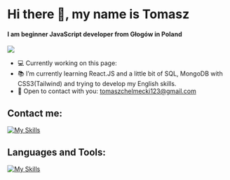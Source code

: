 <h1>Hi there 👋, my name is Tomasz</h1>

#### I am beginner JavaScript developer from Głogów in Poland

![](https://komarev.com/ghpvc/?username=your-github-username&color=yellow)

- 💻 Currently working on this page: 
- 📚 I’m currently learning React.JS and a little bit of SQL, MongoDB with CSS3(Tailwind) and trying to develop my English skills.
- 📧 Open to contact with you: tomaszchelmecki123@gmail.com
<h2>Contact me:</h2>

[![My Skills](https://skillicons.dev/icons?i=instagram,discord)](https://skillicons.dev)

<h2>Languages and Tools:</h2>

[![My Skills](https://skillicons.dev/icons?i=react,javascript,html,css,tailwind,nodejs,express,mysql,mongodb,git,linux)](https://skillicons.dev)

 







